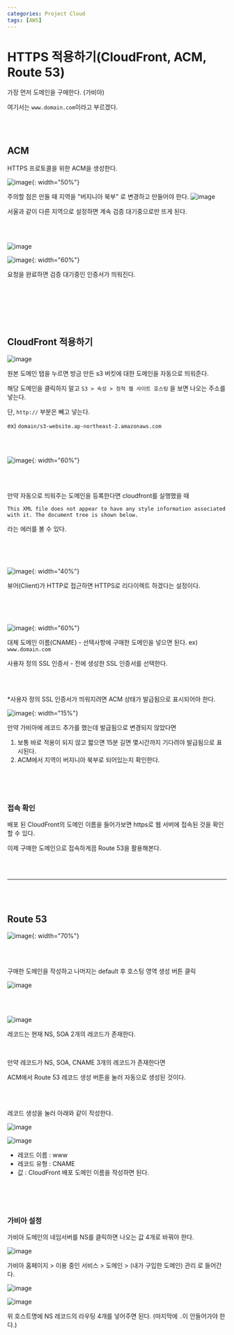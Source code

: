 ```yaml
---
categories: Project Cloud
tags: [AWS]
---
```


# HTTPS 적용하기(CloudFront, ACM, Route 53)

가장 먼저 도메인을 구매한다. (가비아)

여기서는 `www.domain.com`이라고 부르겠다.

<br><br>

## ACM
HTTPS 프로토콜을 위한 ACM을 생성한다. 

![image](https://github.com/haedal-uni/haedal-uni.github.io/assets/74857364/242263dc-dd62-4e8a-9a9a-125a953f0b3f){: width="50%"}   

주의할 점은 만들 때 지역을 "버지니아 북부" 로 변경하고 만들어야 한다.
![image](https://github.com/haedal-uni/haedal-uni.github.io/assets/74857364/bac3d56e-bbbd-4407-a0c7-c86d518ab3be)

서울과 같이 다른 지역으로 설정하면 계속 검증 대기중으로만 뜨게 된다.

<br><br>

![image](https://github.com/haedal-uni/haedal-uni.github.io/assets/74857364/32bc265b-4c45-498e-9515-0988d5bcd190)

![image](https://github.com/haedal-uni/haedal-uni.github.io/assets/74857364/2ea19a5d-4731-4448-8376-d6962e6ca810){: width="60%"} 

요청을 완료하면 검증 대기중인 인증서가 띄워진다. 

<br><br><br><br><br>


## CloudFront 적용하기

![image](https://github.com/haedal-uni/haedal-uni.github.io/assets/74857364/d5fb099b-2f4c-41ab-9c5d-726b53e7f558)

원본 도메인 탭을 누르면 방금 만든 s3 버킷에 대한 도메인을 자동으로 띄워준다.      

해당 도메인을 클릭하지 말고 `S3 > 속성 > 정적 웹 사이트 호스팅` 을 보면 나오는 주소를 넣는다.

단, `http://` 부분은 빼고 넣는다. 

ex) `domain/s3-website.ap-northeast-2.amazonaws.com`  

<br><br>   

![image](https://github.com/haedal-uni/haedal-uni.github.io/assets/74857364/ead48711-cc15-4da0-ad21-48ad3f801033){: width="60%"}   

<br><br>

만약 자동으로 띄워주는 도메인을 등록한다면 cloudfront를 실행했을 때 

`This XML file does not appear to have any style information associated with it. The document tree is shown below.` 

라는 에러를 볼 수 있다.

<br><br><br>

![image](https://github.com/haedal-uni/haedal-uni.github.io/assets/74857364/64e1373f-8b88-4b5e-804b-e212b5e27262){: width="40%"}     

뷰어(Client)가 HTTP로 접근하면 HTTPS로 리다이렉트 하겠다는 설정이다.

<br><br><br>

![image](https://github.com/haedal-uni/haedal-uni.github.io/assets/74857364/eb261c5f-ee07-4bd4-bb5a-3ee4ad3d778b){: width="60%"}    

대체 도메인 이름(CNAME) - 선택사항에 구매한 도메인을 넣으면 된다. ex) `www.domain.com`     

사용자 정의 SSL 인증서 - 전에 생성한 SSL 인증서를 선택한다.      

<br><br>

*사용자 정의 SSL 인증서가 띄워지려면 ACM 상태가 발급됨으로 표시되어야 한다.                

![image](https://github.com/haedal-uni/haedal-uni.github.io/assets/74857364/893b0a76-8be3-4c2f-8fee-84e0fb76cfdd){: width="15%"} 

만약 가비아에 레코드 추가를 했는데 발급됨으로 변경되지 않았다면 

1. 보통 바로 적용이 되지 않고 짧으면 15분 길면 몇시간까지 기다려야 발급됨으로 표시된다.
2. ACM에서 지역이 버지니아 북부로 되어있는지 확인한다.

<br><br><br>

### 접속 확인
배포 된 CloudFront의 도메인 이름을 들어가보면 https로 웹 서버에 접속된 것을 확인 할 수 있다.

이제 구매한 도메인으로 접속하게끔 Route 53을 활용해본다.

<br><br>

---

<br><br>

## Route 53   
![image](https://github.com/haedal-uni/haedal-uni.github.io/assets/74857364/8394f204-ff10-4e64-8027-0766cee3bffc){: width="70%"}        

<br><br>

구매한 도메인을 작성하고 나머지는 default 후 호스팅 영역 생성 버튼 클릭

![image](https://github.com/haedal-uni/haedal-uni.github.io/assets/74857364/477a13d3-5ecb-4853-a028-a15c971dbc22)

<br><br>

![image](https://github.com/haedal-uni/haedal-uni.github.io/assets/74857364/61dcc039-2bad-4d86-9065-d76a4e70346f)

레코드는 현재 NS, SOA 2개의 레코드가 존재한다.   

<br>

만약 레코드가 NS, SOA, CNAME 3개의 레코드가 존재한다면 

ACM에서 Route 53 레코드 생성 버튼을 눌러 자동으로 생성된 것이다.     

<br><br>

레코드 생성을 눌러 아래와 같이 작성한다.

![image](https://github.com/haedal-uni/haedal-uni.github.io/assets/74857364/09ea2054-4d85-4da2-9970-3a13eacd29d2)

![image](https://github.com/haedal-uni/haedal-uni.github.io/assets/74857364/9c0950d7-a13d-440b-81b1-c7080732a7f6)

- 레코드 이름 : www
- 레코드 유형 : CNAME
- 값 : CloudFront 배포 도메인 이름을 작성하면 된다.

<br><br><br>   

### 가비아 설정
가비아 도메인의 네임서버를 NS를 클릭하면 나오는 값 4개로 바꿔야 한다.

![image](https://github.com/haedal-uni/haedal-uni.github.io/assets/74857364/d9f0a9cd-9fe1-4f27-8712-f71013e00b06)


가비아 홈페이지 > 이용 중인 서비스 > 도메인 > (내가 구입한 도메인) 관리 로 들어간다.

![image](https://github.com/haedal-uni/haedal-uni.github.io/assets/74857364/66033c66-b33f-4a9e-b667-2998fa73151e)

![image](https://github.com/haedal-uni/haedal-uni.github.io/assets/74857364/6b1e8cc1-e00c-4559-a5f6-778522a3b95d)

위 호스트명에 NS 레코드의 라우팅 4개를 넣어주면 된다. (마지막에 `.`이 안들어가야 한다.)   
